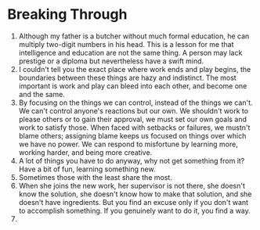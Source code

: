 # Breaking Through

1. Although my father is a butcher without much formal education, he can multiply two-digit numbers in his head. This is a lesson for me that intelligence and education are not the same thing. A person may lack prestige or a diploma but nevertheless have a swift mind.
2. I couldn't tell you the exact place where work ends and play begins, the boundaries between these things are hazy and indistinct. The most important is work and play can bleed into each other, and become one and the same.
3. By focusing on the things we can control, instead of the things we can't. We can't control anyone's reactions but our own. We shouldn't work to please others or to gain their approval, we must set our own goals and work to satisfy those. When faced with setbacks or failures, we mustn't blame others; assigning blame keeps us focused on things over which we have no power. We can respond to misfortune by learning more, working harder, and being more creative.
4. A lot of things you have to do anyway, why not get something from it? Have a bit of fun, learning something new.
5. Sometimes those with the least share the most.
6. When she joins the new work, her supervisor is not there, she doesn't know the solution, she doesn't know how to make that solution, and she doesn't have ingredients. But you find an excuse only if you don't want to accomplish something. If you genuinely want to do it, you find a way.
7. 

